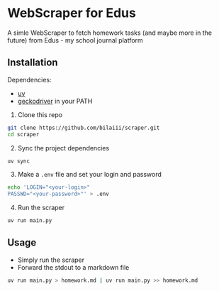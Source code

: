 # WebScraper for Edus
A simle WebScraper to fetch homework tasks (and maybe more in the future) from Edus - my school journal platform
## Installation

Dependencies:
- [uv](https://github.com/astral-sh/uv)
- [geckodriver](https://github.com/mozilla/geckodriver) in your PATH

1. Clone this repo
```bash
git clone https://github.com/bilaiii/scraper.git
cd scraper
```
2. Sync the project dependencies
```bash
uv sync
```
3. Make a `.env` file and set your login and password
```bash
echo 'LOGIN="<your-login>"
PASSWD="<your-password>"' > .env
```
4. Run the scraper
```bash
uv run main.py
```

## Usage
- Simply run the scraper
- Forward the stdout to a markdown file
```bash
uv run main.py > homework.md | uv run main.py >> homework.md
```
